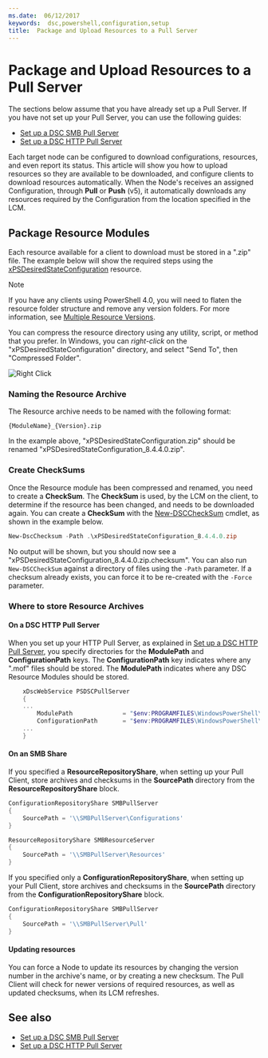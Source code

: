 ```yaml
---
ms.date:  06/12/2017
keywords:  dsc,powershell,configuration,setup
title:  Package and Upload Resources to a Pull Server
---
```


# Package and Upload Resources to a Pull Server

The sections below assume that you have already set up a Pull Server. If you have not set up your Pull Server, you can use the following guides:

- [Set up a DSC SMB Pull Server](pullServerSmb.md)
- [Set up a DSC HTTP Pull Server](pullServer.md)

Each target node can be configured to download configurations, resources, and even report its status. This article will show you how to upload resources so they are available to be downloaded, and configure clients to download resources automatically. When the Node's receives an assigned Configuration, through **Pull** or **Push** (v5), it automatically downloads any resources required by the Configuration from the location specified in the LCM.

## Package Resource Modules

Each resource available for a client to download must be stored in a ".zip" file. The example below will show the required steps using the [xPSDesiredStateConfiguration](https://www.powershellgallery.com/packages/xPSDesiredStateConfiguration/8.4.0.0) resource.

> [!NOTE]
> If you have any clients using PowerShell 4.0, you will need to flaten the resource folder structure and remove any version folders. For more information, see [Multiple Resource Versions](import-dscresource.md#multiple-resource-versions).

You can compress the resource directory using any utility, script, or method that you prefer. In Windows, you can *right-click* on the "xPSDesiredStateConfiguration" directory, and select "Send To", then "Compressed Folder".

![Right Click](/media/right-click.gif)

### Naming the Resource Archive

The Resource archive needs to be named with the following format:

```
{ModuleName}_{Version}.zip
```

In the example above, "xPSDesiredStateConfiguration.zip" should be renamed "xPSDesiredStateConfiguration_8.4.4.0.zip".

### Create CheckSums

Once the Resource module has been compressed and renamed, you need to create a **CheckSum**.  The **CheckSum** is used, by the LCM on the client, to determine if the resource has been changed, and needs to be downloaded again. You can create a **CheckSum** with the [New-DSCCheckSum](/powershell/module/psdesiredstateconfiguration/new-dscchecksum) cmdlet, as shown in the example below.

```powershell
New-DscChecksum -Path .\xPSDesiredStateConfiguration_8.4.4.0.zip
```

No output will be shown, but you should now see a "xPSDesiredStateConfiguration_8.4.4.0.zip.checksum". You can also run `New-DSCCheckSum` against a directory of files using the `-Path` parameter. If a checksum already exists, you can force it to be re-created with the `-Force` parameter.

### Where to store Resource Archives

#### On a DSC HTTP Pull Server

When you set up your HTTP Pull Server, as explained in [Set up a DSC HTTP Pull Server](pullServer.md), you specify directories for the **ModulePath** and **ConfigurationPath** keys. The **ConfigurationPath** key indicates where any ".mof" files should be stored. The **ModulePath** indicates where any DSC Resource Modules should be stored.

```powershell
    xDscWebService PSDSCPullServer
    {
    ...
        ModulePath              = "$env:PROGRAMFILES\WindowsPowerShell\DscService\Modules"
        ConfigurationPath       = "$env:PROGRAMFILES\WindowsPowerShell\DscService\Configuration"
    ...
    }

```

#### On an SMB Share

If you specified a **ResourceRepositoryShare**, when setting up your Pull Client, store archives and checksums in the **SourcePath** directory from the **ResourceRepositoryShare** block.

```powershell
ConfigurationRepositoryShare SMBPullServer
{
    SourcePath = '\\SMBPullServer\Configurations'
}

ResourceRepositoryShare SMBResourceServer
{
    SourcePath = '\\SMBPullServer\Resources'
}
```

If you specified only a **ConfigurationRepositoryShare**, when setting up your Pull Client, store archives and checksums in the **SourcePath** directory from the **ConfigurationRepositoryShare** block.

```powershell
ConfigurationRepositoryShare SMBPullServer
{
    SourcePath = '\\SMBPullServer\Pull'
}
```

#### Updating resources

You can force a Node to update its resources by changing the version number in the archive's name, or by creating a new checksum. The Pull Client will check for newer versions of required resources, as well as updated checksums, when its LCM refreshes.

## See also

- [Set up a DSC SMB Pull Server](pullServerSmb.md)
- [Set up a DSC HTTP Pull Server](pullServer.md)
